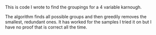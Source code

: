 This is code I wrote to find the groupings for a 4 variable karnough.

The algorithm finds all possible groups and then greedily removes the smallest, redundant ones. It has worked for the samples I tried it on but I have no proof that is correct all the time.
